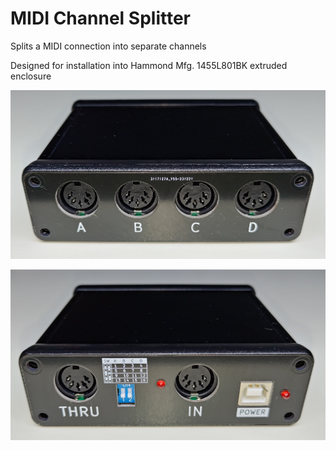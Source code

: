 # MIDI Channel Splitter
Splits a MIDI connection into separate channels



Designed for installation into Hammond Mfg. 1455L801BK extruded enclosure

![front](img/front.jpg)

![back](img/back.jpg)
